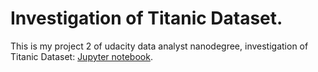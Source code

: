 # Investigation of Titanic Dataset.
This is my project 2 of udacity data analyst nanodegree, investigation of Titanic Dataset: [Jupyter notebook](https://github.com/sunpochin/dand-p2-investigate-titanic-data/blob/master/investigate-titanic-data.ipynb).



